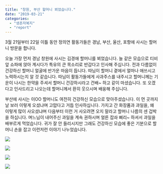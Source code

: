```yaml
---
title: "창원, 부산 할머니 뵈었습니다."
date: "2019-03-21"
categories: 
  - "생존자복지"
  - "report"
---
```


3월 21일부터 22일 이틀 동안 정의연 활동가들은 경남, 부산, 울산, 포항에 사시는 할머니 방문을 합니다.

오늘 가장 먼저 경남 창원에 사시는 김경애 할머니를 뵈었습니다. 늘 같은 모습으로 티비 앞 쇼파에 앉아 계시다가 특유의 큰 목소리로 반갑다고 인사해 주십니다. 전과 다름없이 건강하신 할머니 얼굴에 반가운 마음이 듭니다. 따님이 할머니 곁에서 얼마나 애쓰시고 노력하시는지 알 것 같습니다. 따님이 활동가들에게 사과주스를 내주시고 할머니께는 기운이 나시는 한약을 주셔서 할머니 건강하시라고 건배~ 하고 같이 마셨습니다. 또 오겠다고 인사드리고 나오는데 할머니께서 환히 웃으시며 배웅해 주십니다.

부산에 사시는 이OO 할머니도 여전히 건강하신 모습으로 맞아주셨습니다. 이 먼 곳까지 날 보러 이렇게 오셨냐며 고맙다고 거듭 인사하십니다. 가지고 간 화장품과 과일을, 왜 이렇게 많이 사오셨냐며 다음부터 이런 거 사오려면 오지 말라고 할머니 나름의 센 겁박을 하십니다. 며느님이 내어주신 과일을 계속 권하시며 얼른 잡솨 삐리~ 하셔서 과일을 배부르게 먹었습니다. 귀가 잘 안 들리시지만 그래도 건강하신 모습에 좋은 기분으로 할머니 손을 잡고 이런저런 이야기 나누었습니다.

![](http://womenandwar.net/kr/wp-content/uploads/2019/03/55564331_1240446626079754_2506255168316637184_n-225x300.jpg)

![](http://womenandwar.net/kr/wp-content/uploads/2019/03/53334500_1240446569413093_2479170606331854848_n-225x300.jpg)

![](http://womenandwar.net/kr/wp-content/uploads/2019/03/54522491_1240446592746424_6517748880409362432_n-300x225.jpg)

![](http://womenandwar.net/kr/wp-content/uploads/2019/03/55575646_1240446576079759_776761684638302208_n-225x300.jpg)
